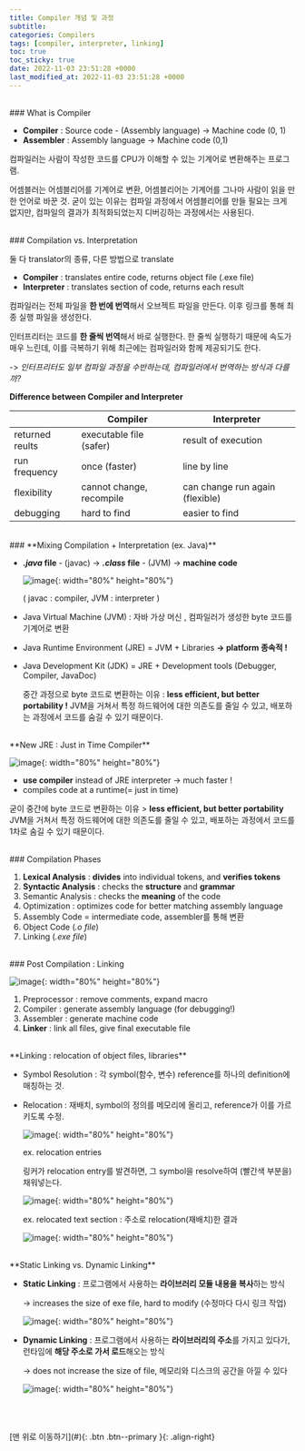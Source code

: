 ```yaml
---
title: Compiler 개념 및 과정
subtitle: 
categories: Compilers
tags: [compiler, interpreter, linking]
toc: true
toc_sticky: true
date: 2022-11-03 23:51:28 +0000
last_modified_at: 2022-11-03 23:51:28 +0000
---
```


<br/>
### What is Compiler

- **Compiler** : Source code - (Assembly language) -> Machine code (0, 1)
- **Assembler** : Assembly language -> Machine code (0,1)

컴파일러는 사람이 작성한 코드를 CPU가 이해할 수 있는 기계어로 변환해주는 프로그램. 

어셈블러는 어셈블리어를 기계어로 변환, 어셈블리어는 기계어를 그나마 사람이 읽을 만한 언어로 바꾼 것. 굳이 있는 이유는 컴파일 과정에서 어셈블리어를 만들 필요는 크게 없지만, 컴파일의 결과가 최적화되었는지 디버깅하는 과정에서는 사용된다. 

<br/>
### Compilation vs. Interpretation

둘 다 translator의 종류, 다른 방법으로 translate
- **Compiler** : translates entire code, returns object file (.exe file)
- **Interpreter** : translates section of code, returns each result

컴파일러는 전체 파일을 **한 번에 번역**해서 오브젝트 파일을 만든다. 이후 링크를 통해 최종 실행 파일을 생성한다.

인터프리터는 코드를 **한 줄씩 번역**해서 바로 실행한다. 한 줄씩 실행하기 때문에 속도가 매우 느린데, 이를 극복하기 위해 최근에는 컴파일러와 함께 제공되기도 한다. 

-> *인터프리터도 일부 컴파일 과정을 수반하는데, 컴파일러에서 번역하는 방식과 다를까?*

**Difference between Compiler and Interpreter**

|  | Compiler | Interpreter |
| --- | --- | --- |
| returned reults | executable file (safer) | result of execution |
| run frequency | once (faster) | line by line  |
| flexibility | cannot change, recompile | can change run again (flexible)  |
| debugging | hard to find  | easier to find  |

<br/>
### **Mixing Compilation + Interpretation (ex. Java)**

- ***.java* file** - (javac) ->  ***.class* file** - (JVM) -> **machine code**
    
    ![image](https://user-images.githubusercontent.com/86834982/200181795-656cacc0-3411-461e-af7f-e8e06c517c59.png){: width="80%" height="80%"}
    
    ( javac : compiler,  JVM : interpreter )
    
- Java Virtual Machine (JVM) : 자바 가상 머신 , 컴파일러가 생성한 byte 코드를 기계어로 변환
- Java Runtime Environment (JRE) = JVM + Libraries   **→ platform 종속적 !**
- Java Development Kit (JDK) = JRE + Development tools (Debugger, Compiler, JavaDoc)
    
    중간 과정으로 byte 코드로 변환하는 이유 : **less efficient, but better portability !**  JVM을 거쳐서 특정 하드웨어에 대한 의존도를 줄일 수 있고, 배포하는 과정에서 코드를 숨길 수 있기 때문이다. 
    
<br/>
**New JRE : Just in Time Compiler**

![image](Introduction%20to%20Compilers%20e77595e373164e238719be7c264d6fb8/%25E1%2584%2589%25E1%2585%25B3%25E1%2584%258F%25E1%2585%25B3%25E1%2584%2585%25E1%2585%25B5%25E1%2586%25AB%25E1%2584%2589%25E1%2585%25A3%25E1%2586%25BA_2022-10-25_%25E1%2584%258B%25E1%2585%25A9%25E1%2584%258C%25E1%2585%25A5%25E1%2586%25AB_12.53.26%201.png){: width="80%" height="80%"}

- **use compiler** instead of JRE interpreter → much faster !
- compiles code at a runtime(= just in time)

굳이 중간에 byte 코드로 변환하는 이유 > **less efficient, but better portability**   JVM을 거쳐서 특정 하드웨어에 대한 의존도를 줄일 수 있고, 배포하는 과정에서 코드를 1차로 숨길 수 있기 때문이다. 

<br/>
### Compilation Phases

1. **Lexical Analysis** : **divides** into individual tokens, and **verifies tokens**
2. **Syntactic Analysis** : checks the **structure** and **grammar**  
3. Semantic Analysis : checks the **meaning** of the code  
4. Optimization : optimizes code for better matching assembly language 
5. Assembly Code  = intermediate code, assembler를 통해 변환
6. Object Code (*.o file*)
7. Linking (*.exe file*)


<br/>
### Post Compilation : Linking

![image](https://user-images.githubusercontent.com/86834982/200181850-2aa39527-e113-436a-bce3-f6064d5b3e96.png){: width="80%" height="80%"}

1. Preprocessor : remove comments, expand macro
2. Compiler : generate assembly language (for debugging!)
3. Assembler : generate machine code 
4. **Linker** : link all files, give final executable file

<br/>
**Linking : relocation of object files,  libraries** 

- Symbol Resolution : 각 symbol(함수, 변수) reference를 하나의 definition에 매칭하는 것.

- Relocation : 재배치, symbol의 정의를 메모리에 올리고, reference가 이를 가르키도록 수정. 

    ![image](https://user-images.githubusercontent.com/86834982/200181852-6a5a2a0c-1437-4cf7-9a8b-faa51c6e2bbd.png){: width="80%" height="80%"}

    ex. relocation entries 

    링커가 relocation entry를 발견하면, 그 symbol을 resolve하여 (빨간색 부분을) 채워넣는다.  

    ![image](https://user-images.githubusercontent.com/86834982/200181881-4284def0-7f61-4924-ac61-214eee51200b.png){: width="80%" height="80%"}

    ex. relocated text section : 주소로 relocation(재배치)한 결과

    ![image](https://user-images.githubusercontent.com/86834982/200181882-7c8ca937-45c6-4bce-a54d-4d7e34790db3.png){: width="80%" height="80%"}

<br/>
**Static Linking vs. Dynamic Linking** 

- **Static Linking** : 프로그램에서 사용하는 **라이브러리 모듈 내용을 복사**하는 방식
    
    -> increases the size of exe file, hard to modify (수정마다 다시 링크 작업)
    
    ![image](https://user-images.githubusercontent.com/86834982/200181911-52031cd9-e5cd-4b5a-8dea-6601bfeeb09e.png){: width="80%" height="80%"}
    

- **Dynamic Linking** : 프로그램에서 사용하는 **라이브러리의 주소**를 가지고 있다가, 런타임에 **해당 주소로 가서 로드**해오는 방식
    
    -> does not increase the size of file, 메모리와 디스크의 공간을 아낄 수 있다 
    
    ![image](https://user-images.githubusercontent.com/86834982/200181914-52873492-1084-4cea-a571-9eff5232b667.png){: width="80%" height="80%"}

<br/>   
<br/><br/>
[맨 위로 이동하기](#){: .btn .btn--primary }{: .align-right}
